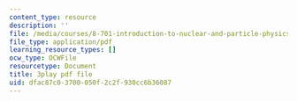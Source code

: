 ```yaml
---
content_type: resource
description: ''
file: /media/courses/8-701-introduction-to-nuclear-and-particle-physics-fall-2020/dfac87c03700050f2c2f930cc6b36087_ZYQBSJn6n6o.pdf
file_type: application/pdf
learning_resource_types: []
ocw_type: OCWFile
resourcetype: Document
title: 3play pdf file
uid: dfac87c0-3700-050f-2c2f-930cc6b36087
---
```

